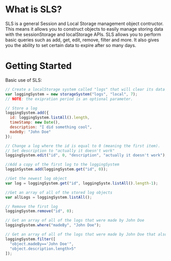 # What is SLS?
SLS is a general Session and Local Storage management object contructor.
This means it allows you to construct objects to easily manage storing data with the sessionStorage and localStorage APIs.
SLS allows you to perform basic queries such as add, get, edit, remove, filter and more.
It also gives you the ability to set certain data to expire after so many days. 

# Getting Started

Basic use of SLS:
```js
// Create a localStorage system called "logs" that will clear its data after 7 days.
var loggingSystem = new storageSystem("logs", "local", 7);
// NOTE: the exipration period is an optional parameter.

// Store a log
loggingSystem.add({
  id: loggingSystem.listAll().length,
  timeStamp: new Date(),
  description: "I did something cool",
  madeBy: "John Doe"
});

// Change a log where the id is equal to 0 (meaning the first item).
// Set description to "actually it doesn't work"
loggingSystem.edit("id", 0, "description", "actually it doesn't work");

//Add a copy of the first log to the loggingSystem
logginSystem.add(loggingSystem.get("id", 0));

//Get the newest log object
var log = loggingSystem.get("id", loggingSyste.listAll().length-1);

//Get an array of all of the stored log objects
var allLogs = loggingSystem.listAll();

// Remove the first log
loggingSystem.remove("id", 0);

// Get an array of all of the logs that were made by John Doe
loggingSystem.where("madeBy", "John Doe");

// Get an array of all of the logs that were made by John Doe that also have a description that is longer than 5 characters
loggingSystem.filter([
  "object.madeBy=='John Doe'",
  "object.description.length>5"
]);

```
